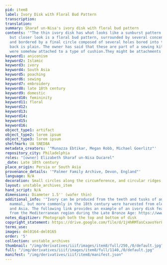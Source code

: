```yaml
---
pid: item8
label: Ivory Disk with Floral Bud Pattern
transcription:
translation:
summary: Sharaf un-Nisa's ivory disk with floral bud pattern
contents: '"The thin ivory disk has what looks like a sunburst pattern at first look,
  but closer look is a floral bud pattern, surrounded by several concentric circles
  and bordered by a final circle composed of several holes bored into the ivory. The
  back is plain. The owner has said that these are part of a sewing kit and that they
  were somehow attached to a type of cushion.They might be attachments to pincushions."'
keyword1: aniconism
keyword2: Islamic
keyword3: ivory
keyword4: South Asia
keyword5: poaching
keyword6: sewing
keyword7: embroidery
keyword8: late 18th century
keyword9: domestic
keyword10: femininity
keyword11: floral
keyword12:
keyword13:
keyword14:
keyword15:
keyword16:
object_type1: artifact
object_type2: lorem ipsum
object_type3: lorem ipsum
shelfmark: UA SNED8A
metadata_creators: '"Munazza Ebtikar, Megan Robb, Michael Goerlitz"'
repository_city: Philadelphia
roles: "[owner] Elizabeth Sharaf un-Nisa Ducarel"
_date: Late 18th century
place_origin: Persia or South Asia
provenance_details: '"Palmer Family Archive, Devon, England"'
language: N/A
decoration: Small circles along the circumference, and circular ridges
layout: unstable_archives_item
hand_script: N/A
dimensions: Diameter 1.5'' (wafer thin)
additional_info: '"Ivory can be produced from the teeth and tusks of any sufficient
  mammal, but more commonly in the 18th century were harvested from elephants in Africa
  and Asia. The following link provides an example of an ivory disk featuring a rosette
  from the Mediterranean region during the Late Bronze Age: https://www.metmuseum.org/art/collection/search/244092."'
notes_digitizer: Photograph both the top and bottom of disk
copyright_statement: https://drive.google.com/file/d/1jHhRMTasCxavoYer89Wn8_Xn65nL0sW0/view?usp=sharing
terms_use:
images: dml0164-dml0165
order: '5'
collection: unstable_archives
thumbnail: "/img/derivatives/iiif/images/item8/full/250,/0/default.jpg"
full: "/img/derivatives/iiif/images/item8/full/1140,/0/default.jpg"
manifest: "/img/derivatives/iiif/item8/manifest.json"
---
```

